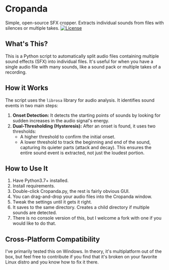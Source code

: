 # Cropanda
Simple, open-source SFX cropper. Extracts individual sounds from files with silences or multiple takes.
[![License](https://img.shields.io/badge/license-MIT-blue.svg)](LICENSE)

## What's This?

This is a Python script to automatically split audio files containing multiple sound effects (SFX) into individual files. It's useful for when you have a single audio file with many sounds, like a sound pack or multiple takes of a recording.

## How it Works

The script uses the `librosa` library for audio analysis. It identifies sound events in two main steps:

1.  **Onset Detection:** It detects the starting points of sounds by looking for sudden increases in the audio signal's energy.
2.  **Dual-Thresholding (Hysteresis):**  After an onset is found, it uses two thresholds:
    *   A higher threshold to confirm the initial onset.
    *   A lower threshold to track the beginning and end of the sound, capturing its quieter parts (attack and decay). This ensures the entire sound event is extracted, not just the loudest portion.

## How to Use It

1.  Have Python3.7+ installed.
2.  Install requirements.
3.  Double-click Cropanda.py, the rest is fairly obvious GUI.
4.  You can drag-and-drop your audio files into the Cropanda window.
5.  Tweak the settings until it gets it right.
6.  It saves to the same directory. Creates a child directory if multiple sounds are detected.
7.  There is no console version of this, but I welcome a fork with one if you would like to do that.

## Cross-Platform Compatibility

I've primarily tested this on Windows. In theory, it's multiplatform out of the box, but feel free to contribute if you find that it's broken on your favorite Linux distro and you know how to fix it there.
